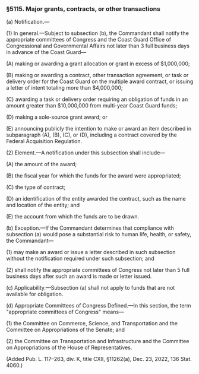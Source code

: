 ### §5115. Major grants, contracts, or other transactions ###

(a) Notification.—

(1) In general.—Subject to subsection (b), the Commandant shall notify the appropriate committees of Congress and the Coast Guard Office of Congressional and Governmental Affairs not later than 3 full business days in advance of the Coast Guard—

(A) making or awarding a grant allocation or grant in excess of $1,000,000;

(B) making or awarding a contract, other transaction agreement, or task or delivery order for the Coast Guard on the multiple award contract, or issuing a letter of intent totaling more than $4,000,000;

(C) awarding a task or delivery order requiring an obligation of funds in an amount greater than $10,000,000 from multi-year Coast Guard funds;

(D) making a sole-source grant award; or

(E) announcing publicly the intention to make or award an item described in subparagraph (A), (B), (C), or (D), including a contract covered by the Federal Acquisition Regulation.

(2) Element.—A notification under this subsection shall include—

(A) the amount of the award;

(B) the fiscal year for which the funds for the award were appropriated;

(C) the type of contract;

(D) an identification of the entity awarded the contract, such as the name and location of the entity; and

(E) the account from which the funds are to be drawn.

(b) Exception.—If the Commandant determines that compliance with subsection (a) would pose a substantial risk to human life, health, or safety, the Commandant—

(1) may make an award or issue a letter described in such subsection without the notification required under such subsection; and

(2) shall notify the appropriate committees of Congress not later than 5 full business days after such an award is made or letter issued.

(c) Applicability.—Subsection (a) shall not apply to funds that are not available for obligation.

(d) Appropriate Committees of Congress Defined.—In this section, the term "appropriate committees of Congress" means—

(1) the Committee on Commerce, Science, and Transportation and the Committee on Appropriations of the Senate; and

(2) the Committee on Transportation and Infrastructure and the Committee on Appropriations of the House of Representatives.

(Added Pub. L. 117–263, div. K, title CXII, §11262(a), Dec. 23, 2022, 136 Stat. 4060.)